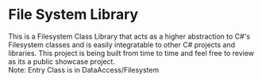 # File System Library

This is a Filesystem Class Library that acts as a higher abstraction to C#'s Filesystem classes and is easily integratable to other C# projects and libraries.
This project is being built from time to time and feel free to review as its a public showcase project.
<br>
Note: Entry Class is in DataAccess/Filesystem


